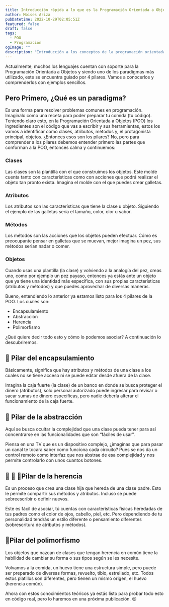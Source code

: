 ```yaml
---
title: Introducción rápida a lo que es la Programación Orientada a Objetos y sus características
author: Moises Ariza
pubDatetime: 2022-10-29T02:05:51Z
featured: false
draft: false
tags:
  - POO
  - Programación
ogImage: ""
description: "Introducción a los conceptos de la programación orientada a objetos"
---
```


Actualmente, muchos los lenguajes cuentan con soporte para la Programación Orientada a Objetos y siendo uno de los paradigmas más utilizado, este se encuentra guiado por 4 pilares.
Vamos a conocerlos y comprenderlos con ejemplos sencillos.

## Pero Primero, ¿Qué es un paradigma?
Es una forma para resolver problemas comunes en programación. Imagínalo como una receta para poder preparar tu comida (tu código).
Teniendo claro esto, en la Programación Orientada a Objetos (POO) los ingredientes son el código que vas a escribir y sus herramientas, estos los vamos a identificar como clases, atributos, métodos y, el protagonista principal, objetos.
¿Entonces esos son los pilares? No, pero para comprender a los pilares debemos entender primero las partes que conforman a la POO, entonces calma y continuemos:

### Clases
Las clases son la plantilla con el que construimos los objetos. Este molde cuenta tanto con características como con acciones que podrá realizar el objeto tan pronto exista. Imagina el molde con el que puedes crear galletas.

### Atributos
Los atributos son las características que tiene la clase u objeto. Siguiendo el ejemplo de las galletas sería el tamaño, color, olor u sabor.

### Métodos
Los métodos son las acciones que los objetos pueden efectuar. Cómo es preocupante pensar en galletas que se muevan, mejor imagina un pez, sus métodos serian nadar o comer.

### Objetos
Cuando usas una plantilla (la clase) y volviendo a la analogía del pez, creas uno, como por ejemplo un pez payaso, entonces ya estás ante un objeto que ya tiene una identidad más especifica, con sus propias características (atributos y métodos) y que puedes aprovechar de diversas maneras.

Bueno, entendiendo lo anterior ya estamos listo para los 4 pilares de la POO. Los cuales son:

- Encapsulamiento
- Abstracción
- Herencia
- Polimorfismo

¿Qué quiere decir todo esto y cómo lo podemos asociar? A continuación lo descubriremos.

## 💊 Pilar del encapsulamiento
Básicamente, significa que hay atributos y métodos de una clase a los cuales no se tiene acceso ni se puede editar desde afuera de la clase.

Imagina la caja fuerte (la clase) de un banco en donde se busca proteger el dinero (atributos), solo personal autorizado puede ingresar para revisar o sacar sumas de dinero específicas, pero nadie debería alterar el funcionamiento de la caja fuerte.

## 🧰 Pilar de la abstracción
Aquí se busca ocultar la complejidad que una clase pueda tener para así concentrarse en las funcionalidades que son “fáciles de usar”.

Piensa en una TV que es un dispositivo complejo, ¿imaginas que para pasar un canal te tocara saber como funciona cada circuito? Pues se nos da un control remoto como interfaz que nos abstrae de esa complejidad y nos permite controlarlo con unos cuantos botones.

## 👨 👦 👦Pilar de la herencia
Es un proceso que crea una clase hija que hereda de una clase padre. Esto le permite compartir sus métodos y atributos. Incluso se puede sobreescribir o definir nuevos.

Este es fácil de asociar, tú cuentas con características físicas heredadas de tus padres como el color de ojos, cabello, piel, etc. Pero dependiendo de tu personalidad tendrás un estilo diferente o pensamiento diferentes (sobrescritura de atributos y métodos).

## 🥷Pilar del polimorfismo
Los objetos que nazcan de clases que tengan herencia en común tiene la habilidad de cambiar su forma o sus tipos según se les necesite.

Volvamos a la comida, un huevo tiene una estructura simple, pero puede ser preparado de diversas formas, revuelto, tibio, estrellado, etc. Todos estos platillos son diferentes, pero tienen un mismo origen, el huevo (herencia común).

Ahora con estos conocimientos teóricos ya estás listo para probar todo esto en código real, pero lo haremos en una próxima publicación. 😉